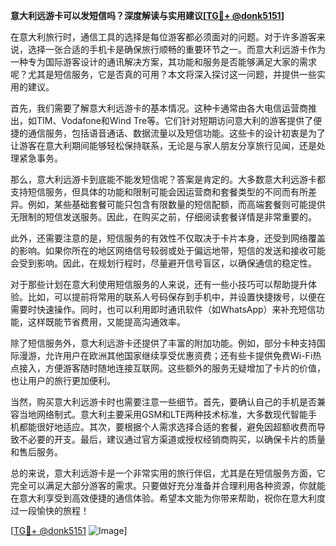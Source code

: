 **意大利远游卡可以发短信吗？深度解读与实用建议[[TG💪+ @donk5151](https://t.me/s/donk5151)]**

在意大利旅行时，通信工具的选择是每位游客都必须面对的问题。对于许多游客来说，选择一张合适的手机卡是确保旅行顺畅的重要环节之一。而意大利远游卡作为一种专为国际游客设计的通讯解决方案，其功能和服务是否能够满足大家的需求呢？尤其是短信服务，它是否真的可用？本文将深入探讨这一问题，并提供一些实用的建议。

首先，我们需要了解意大利远游卡的基本情况。这种卡通常由各大电信运营商推出，如TIM、Vodafone和Wind Tre等。它们针对短期访问意大利的游客提供了便捷的通信服务，包括语音通话、数据流量以及短信功能。这些卡的设计初衷是为了让游客在意大利期间能够轻松保持联系，无论是与家人朋友分享旅行见闻，还是处理紧急事务。

那么，意大利远游卡到底能不能发短信呢？答案是肯定的。大多数意大利远游卡都支持短信服务，但具体的功能和限制可能会因运营商和套餐类型的不同而有所差异。例如，某些基础套餐可能只包含有限数量的短信配额，而高端套餐则可能提供无限制的短信发送服务。因此，在购买之前，仔细阅读套餐详情是非常重要的。

此外，还需要注意的是，短信服务的有效性不仅取决于卡片本身，还受到网络覆盖的影响。如果你所在的地区网络信号较弱或处于偏远地带，短信的发送和接收可能会受到影响。因此，在规划行程时，尽量避开信号盲区，以确保通信的稳定性。

对于那些计划在意大利使用短信服务的人来说，还有一些小技巧可以帮助提升体验。比如，可以提前将常用的联系人号码保存到手机中，并设置快捷拨号，以便在需要时快速操作。同时，也可以利用即时通讯软件（如WhatsApp）来补充短信功能，这样既能节省费用，又能提高沟通效率。

除了短信服务外，意大利远游卡还提供了丰富的附加功能。例如，部分卡种支持国际漫游，允许用户在欧洲其他国家继续享受优惠资费；还有些卡提供免费Wi-Fi热点接入，方便游客随时随地连接互联网。这些额外的服务无疑增加了卡片的价值，也让用户的旅行更加便利。

当然，购买意大利远游卡时也需要注意一些细节。首先，要确认自己的手机是否兼容当地网络制式。意大利主要采用GSM和LTE两种技术标准，大多数现代智能手机都能很好地适应。其次，要根据个人需求选择合适的套餐，避免因超额收费而导致不必要的开支。最后，建议通过官方渠道或授权经销商购买，以确保卡片的质量和售后服务。

总的来说，意大利远游卡是一个非常实用的旅行伴侣，尤其是在短信服务方面，它完全可以满足大部分游客的需求。只要做好充分准备并合理利用各种资源，你就能在意大利享受到高效便捷的通信体验。希望本文能为你带来帮助，祝你在意大利度过一段愉快的旅程！

[[TG💪+ @donk5151](https://t.me/s/donk5151) ![Image](https://i.postimg.cc/rwNCRYN7/Snipaste-2025-04-30-17-27-05.png)]
